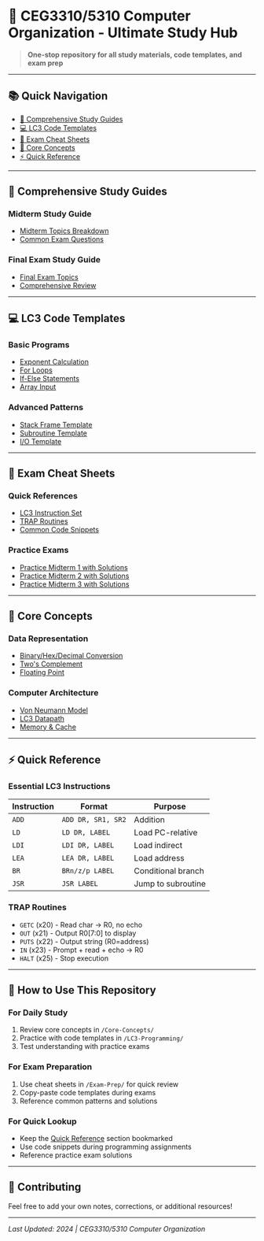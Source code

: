 # 🎯 CEG3310/5310 Computer Organization - Ultimate Study Hub

> **One-stop repository for all study materials, code templates, and exam prep**

---

## 📚 Quick Navigation
- [📖 Comprehensive Study Guides](#-comprehensive-study-guides)
- [💻 LC3 Code Templates](#-lc3-code-templates)
- [🎯 Exam Cheat Sheets](#-exam-cheat-sheets)
- [🔢 Core Concepts](#-core-concepts)
- [⚡ Quick Reference](#-quick-reference)

---

## 📖 Comprehensive Study Guides

### Midterm Study Guide
- [Midterm Topics Breakdown](Study-Guides/Midterm-Study-Guide.md)
- [Common Exam Questions](Study-Guides/Midterm-Common-Questions.md)

### Final Exam Study Guide  
- [Final Exam Topics](Study-Guides/Final-Study-Guide.md)
- [Comprehensive Review](Study-Guides/Final-Review.md)

---

## 💻 LC3 Code Templates

### Basic Programs
- [Exponent Calculation](LC3-Programming/Examples/exponent.asm)
- [For Loops](LC3-Programming/Examples/for-loop.asm)
- [If-Else Statements](LC3-Programming/Examples/if-else.asm)
- [Array Input](LC3-Programming/Examples/array-input.asm)

### Advanced Patterns
- [Stack Frame Template](LC3-Programming/Templates/stack-frame.asm)
- [Subroutine Template](LC3-Programming/Templates/subroutine.asm)
- [I/O Template](LC3-Programming/Templates/io-template.asm)

---

## 🎯 Exam Cheat Sheets

### Quick References
- [LC3 Instruction Set](Exam-Prep/LC3-Instructions-Cheatsheet.md)
- [TRAP Routines](Exam-Prep/TRAP-Cheatsheet.md)
- [Common Code Snippets](Exam-Prep/Code-Snippets.md)

### Practice Exams
- [Practice Midterm 1 with Solutions](Exam-Prep/Practice-Midterm-1.md)
- [Practice Midterm 2 with Solutions](Exam-Prep/Practice-Midterm-2.md)
- [Practice Midterm 3 with Solutions](Exam-Prep/Practice-Midterm-3.md)

---

## 🔢 Core Concepts

### Data Representation
- [Binary/Hex/Decimal Conversion](Core-Concepts/Number-Conversion.md)
- [Two's Complement](Core-Concepts/Twos-Complement.md)
- [Floating Point](Core-Concepts/Floating-Point.md)

### Computer Architecture
- [Von Neumann Model](Core-Concepts/Von-Neumann.md)
- [LC3 Datapath](Core-Concepts/LC3-Datapath.md)
- [Memory & Cache](Core-Concepts/Memory-Cache.md)

---

## ⚡ Quick Reference

### Essential LC3 Instructions
| Instruction | Format | Purpose |
|-------------|--------|---------|
| `ADD` | `ADD DR, SR1, SR2` | Addition |
| `LD` | `LD DR, LABEL` | Load PC-relative |
| `LDI` | `LDI DR, LABEL` | Load indirect |
| `LEA` | `LEA DR, LABEL` | Load address |
| `BR` | `BRn/z/p LABEL` | Conditional branch |
| `JSR` | `JSR LABEL` | Jump to subroutine |

### TRAP Routines
- `GETC` (x20) - Read char → R0, no echo
- `OUT` (x21) - Output R0[7:0] to display
- `PUTS` (x22) - Output string (R0=address)
- `IN` (x23) - Prompt + read + echo → R0
- `HALT` (x25) - Stop execution

---

## 🚀 How to Use This Repository

### For Daily Study
1. Review core concepts in `/Core-Concepts/`
2. Practice with code templates in `/LC3-Programming/`
3. Test understanding with practice exams

### For Exam Preparation  
1. Use cheat sheets in `/Exam-Prep/` for quick review
2. Copy-paste code templates during exams
3. Reference common patterns and solutions

### For Quick Lookup
- Keep the [Quick Reference](#-quick-reference) section bookmarked
- Use code snippets during programming assignments
- Reference practice exam solutions

---

## 📝 Contributing
Feel free to add your own notes, corrections, or additional resources!

---

*Last Updated: 2024 | CEG3310/5310 Computer Organization*
